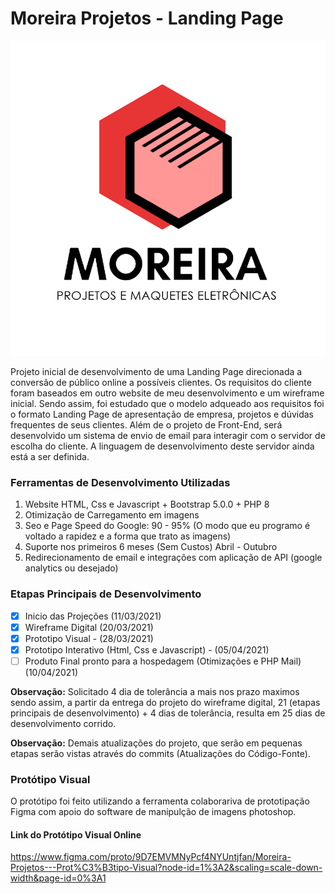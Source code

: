 # Moreira Projetos - Landing Page
![Moreira Projetos Logo](/_IV/MOREIRA_LOGO.png)

Projeto inicial de desenvolvimento de uma Landing Page direcionada a conversão de público online a possíveis clientes. Os requisitos do cliente foram baseados em outro website de meu desenvolvimento e um wireframe inicial. Sendo assim, foi estudado que o modelo adqueado aos requisitos foi o formato Landing Page de apresentação de empresa, projetos e dúvidas frequentes de seus clientes. Além de o projeto de Front-End, será desenvolvido um sistema de envio de email para interagir com o servidor de escolha do cliente. A linguagem de desenvolvimento deste servidor ainda está a ser definida.
### Ferramentas de Desenvolvimento Utilizadas
1. Website HTML, Css e Javascript + Bootstrap 5.0.0 + PHP 8
1. Otimização de Carregamento em imagens
1. Seo e Page Speed do Google: 90 - 95% (O modo que eu programo é voltado a rapidez e a forma que trato as imagens)
1. Suporte nos primeiros 6 meses (Sem Custos) Abril - Outubro
1. Redirecionamento de email e integrações com aplicação de API (google analytics ou desejado)
### Etapas Principais de Desenvolvimento
- [x] Inicio das Projeções (11/03/2021)
- [x] Wireframe Digital (20/03/2021)
- [x] Prototipo Visual - (28/03/2021)
- [x] Prototipo Interativo (Html, Css e Javascript) - (05/04/2021)
- [ ] Produto Final pronto para a hospedagem (Otimizações e PHP Mail)(10/04/2021)

**Observação:** Solicitado 4 dia de tolerância a mais nos prazo maximos sendo assim, a partir da entrega do projeto do wireframe digital, 21 (etapas principais de desenvolvimento) + 4 dias de tolerância, resulta em 25 dias de desenvolvimento corrido.

**Observação:** Demais atualizações do projeto, que serão em pequenas etapas serão vistas através do commits (Atualizações do Código-Fonte).

### Protótipo Visual
O protótipo foi feito utilizando a ferramenta colaborariva de prototipação Figma com apoio do software de manipulção de imagens photoshop.

#### Link do Protótipo Visual Online
https://www.figma.com/proto/9D7EMVMNyPcf4NYUntjfan/Moreira-Projetos---Prot%C3%B3tipo-Visual?node-id=1%3A2&scaling=scale-down-width&page-id=0%3A1